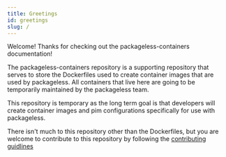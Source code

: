 ```yaml
---
title: Greetings
id: greetings
slug: /
---
```


Welcome! Thanks for checking out the packageless-containers documentation!

The packageless-containers repository is a supporting repository that serves to store the Dockerfiles used to create container images that are used by packageless. All containers that live here are going to be temporarily maintained by the packageless team.

This repository is temporary as the long term goal is that developers will create container images and pim configurations specifically for use with packageless.

There isn't much to this repository other than the Dockerfiles, but you are welcome to contribute to this repository by following the [contributing guidlines](contributing.md)